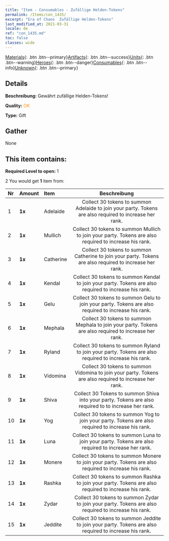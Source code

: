 ```yaml
---
title: "Item - Consumables - Zufällige Helden-Tokens"
permalink: /Items/con_1435/
excerpt: "Era of Chaos  Zufällige Helden-Tokens"
last_modified_at: 2021-03-31
locale: de
ref: "con_1435.md"
toc: false
classes: wide
---
```

 [Materials](/de/Items/){: .btn .btn--primary}[Artifacts](/de/Items/Artifacts/){: .btn .btn--success}[Units](/de/Items/Units/){: .btn .btn--warning}[Heroes](/de/Items/Heroes/){: .btn .btn--danger}[Consumables](/de/Items/Consumables/){: .btn .btn--info}[Unknown](/de/Items/Unknown/){: .btn .btn--primary}

## Details
 **Beschreibung:** Gewährt zufällige Helden-Tokens!

 **Quality:** <span style="color: #FF8C00">OK</span>

 **Type:** Gift

## Gather

  None

## This item contains:

 **Required Level to open:** 1

 2 You would get **1** item  from:

  | Nr | Amount |     Item    | Beschreibung |
  |:---|:-------|:------------|:-----------:|
  | 1 |  **1x** | Adelaide | Collect 30 tokens to summon Adelaide to join your party. Tokens are also required to increase her rank.  | 
  | 2 |  **1x** | Mullich | Collect 30 tokens to summon Mullich to join your party. Tokens are also required to increase his rank.  | 
  | 3 |  **1x** | Catherine | Collect 30 tokens to summon Catherine to join your party. Tokens are also required to increase her rank.  | 
  | 4 |  **1x** | Kendal | Collect 30 tokens to summon Kendal to join your party. Tokens are also required to increase his rank.  | 
  | 5 |  **1x** | Gelu | Collect 30 tokens to summon Gelu to join your party. Tokens are also required to increase his rank.  | 
  | 6 |  **1x** | Mephala | Collect 30 tokens to summon Mephala to join your party. Tokens are also required to increase her rank.  | 
  | 7 |  **1x** | Ryland | Collect 30 tokens to summon Ryland to join your party. Tokens are also required to increase his rank.  | 
  | 8 |  **1x** | Vidomina | Collect 30 tokens to summon Vidomina to join your party. Tokens are also required to increase her rank.  | 
  | 9 |  **1x** | Shiva | Collect 30 Tokens to summon Shiva into your party. Tokens are also required to to increase her rank.  | 
  | 10 |  **1x** | Yog | Collect 30 tokens to summon Yog to join your party. Tokens are also required to increase his rank.  | 
  | 11 |  **1x** | Luna | Collect 30 tokens to summon Luna to join your party. Tokens are also required to increase her rank.  | 
  | 12 |  **1x** | Monere | Collect 30 tokens to summon Monere to join your party. Tokens are also required to increase his rank.  | 
  | 13 |  **1x** | Rashka | Collect 30 tokens to summon Rashka to join your party. Tokens are also required to increase his rank.  | 
  | 14 |  **1x** | Zydar | Collect 30 tokens to summon Zydar to join your party. Tokens are also required to increase his rank.  | 
  | 15 |  **1x** | Jeddite | Collect 30 tokens to summon Jeddite to join your party. Tokens are also required to increase his rank.  | 
